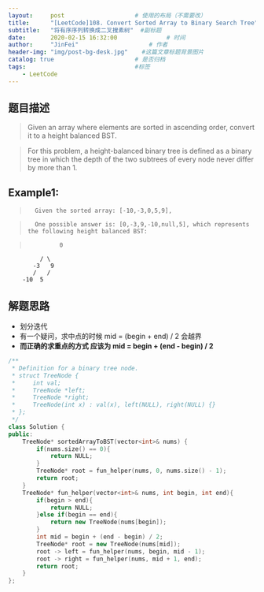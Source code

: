 ```yaml
---
layout:     post                    # 使用的布局（不需要改） 
title:      "[LeetCode]108. Convert Sorted Array to Binary Search Tree"           # 标题  
subtitle:   "将有序序列转换成二叉搜素树"  #副标题 
date:       2020-02-15 16:32:00              # 时间 
author:     "JinFei"                    # 作者 
header-img: "img/post-bg-desk.jpg"    #这篇文章标题背景图片 
catalog: true                       # 是否归档 
tags:                               #标签     
    - LeetCode 
---
```


## 题目描述
> Given an array where elements are sorted in ascending order, convert it to a height balanced BST.

> For this problem, a height-balanced binary tree is defined as a binary tree in which the depth of the two subtrees of every node never differ by more than 1.

## Example1:
 
>       Given the sorted array: [-10,-3,0,5,9],

>       One possible answer is: [0,-3,9,-10,null,5], which represents the following height balanced BST:

>              0
             / \
           -3   9
           /   /
        -10  5


## 解题思路
- 划分迭代
- 有一个疑问，求中点的时候 mid = (begin + end) / 2  会越界
- **而正确的求重点的方式 应该为 mid = begin + (end - begin) / 2**

```C++
/**
 * Definition for a binary tree node.
 * struct TreeNode {
 *     int val;
 *     TreeNode *left;
 *     TreeNode *right;
 *     TreeNode(int x) : val(x), left(NULL), right(NULL) {}
 * };
 */
class Solution {
public:
    TreeNode* sortedArrayToBST(vector<int>& nums) {
        if(nums.size() == 0){
            return NULL;
        }
        TreeNode* root = fun_helper(nums, 0, nums.size() - 1);
        return root;
    }
    TreeNode* fun_helper(vector<int>& nums, int begin, int end){
        if(begin > end){
            return NULL;
        }else if(begin == end){
            return new TreeNode(nums[begin]);
        }
        int mid = begin + (end - begin) / 2;
        TreeNode* root = new TreeNode(nums[mid]);
        root -> left = fun_helper(nums, begin, mid - 1);
        root -> right = fun_helper(nums, mid + 1, end);
        return root;
    }
};
```

